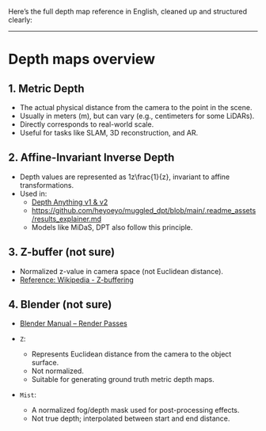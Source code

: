 Here’s the full depth map reference in English, cleaned up and structured clearly:

---

# Depth maps overview

## 1. Metric Depth

- The actual physical distance from the camera to the point in the scene.
- Usually in meters (m), but can vary (e.g., centimeters for some LiDARs).
- Directly corresponds to real-world scale.
- Useful for tasks like SLAM, 3D reconstruction, and AR.

## 2. Affine-Invariant Inverse Depth

- Depth values are represented as 1z\frac{1}{z}, invariant to affine transformations.
- Used in:
    - [Depth Anything v1 & v2](https://github.com/DepthAnything/Depth-Anything-V2/issues/93#issuecomment-2239118769)
    - https://github.com/heyoeyo/muggled_dpt/blob/main/.readme_assets/results_explainer.md
    - Models like MiDaS, DPT also follow this principle.

## 3. Z-buffer (not sure)

- Normalized z-value in camera space (not Euclidean distance).
- [Reference: Wikipedia - Z-buffering](https://en.wikipedia.org/wiki/Z-buffering)

## 4. Blender (not sure)

- [Blender Manual – Render Passes](https://docs.blender.org/manual/en/latest/render/layers/passes.html#cycles)
    
- `Z`:
    - Represents Euclidean distance from the camera to the object surface.
    - Not normalized.
    - Suitable for generating ground truth metric depth maps.
- `Mist`:
    - A normalized fog/depth mask used for post-processing effects.
    - Not true depth; interpolated between start and end distance.
